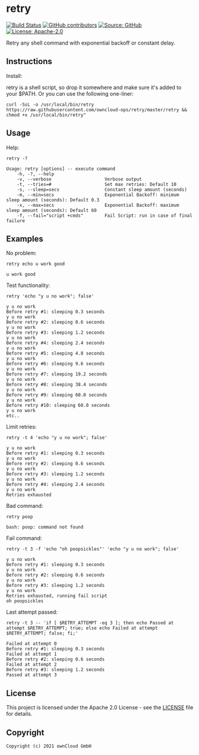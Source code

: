 # retry

[![Build Status](https://img.shields.io/drone/build/owncloud-ci/retry?logo=drone&server=https%3A%2F%2Fdrone.owncloud.com)](https://drone.owncloud.com/owncloud-ci/retry)
[![GitHub contributors](https://img.shields.io/github/contributors/owncloud-ci/retry)](https://github.com/owncloud-ci/retry/graphs/contributors)
[![Source: GitHub](https://img.shields.io/badge/source-github-blue.svg?logo=github&logoColor=white)](https://github.com/owncloud-ci/retry)
[![License: Apache-2.0](https://img.shields.io/github/license/owncloud-ci/retry)](https://github.com/owncloud-ci/retry/blob/master/LICENSE)

Retry any shell command with exponential backoff or constant delay.

## Instructions

Install:

retry is a shell script, so drop it somewhere and make sure it's added to your \$PATH. Or you can use the following one-liner:

```Shell
curl -SsL -o /usr/local/bin/retry https://raw.githubusercontent.com/owncloud-ops/retry/master/retry && chmod +x /usr/local/bin/retry"
```

## Usage

Help:

```Shell
retry -?

Usage: retry [options] -- execute command
    -h, -?, --help
    -v, --verbose                    Verbose output
    -t, --tries=#                    Set max retries: Default 10
    -s, --sleep=secs                 Constant sleep amount (seconds)
    -m, --min=secs                   Exponential Backoff: minimum sleep amount (seconds): Default 0.3
    -x, --max=secs                   Exponential Backoff: maximum sleep amount (seconds): Default 60
    -f, --fail="script +cmds"        Fail Script: run in case of final failure
```

## Examples

No problem:

```Shell
retry echo u work good

u work good
```

Test functionality:

```Shell
retry 'echo "y u no work"; false'

y u no work
Before retry #1: sleeping 0.3 seconds
y u no work
Before retry #2: sleeping 0.6 seconds
y u no work
Before retry #3: sleeping 1.2 seconds
y u no work
Before retry #4: sleeping 2.4 seconds
y u no work
Before retry #5: sleeping 4.8 seconds
y u no work
Before retry #6: sleeping 9.6 seconds
y u no work
Before retry #7: sleeping 19.2 seconds
y u no work
Before retry #8: sleeping 38.4 seconds
y u no work
Before retry #9: sleeping 60.0 seconds
y u no work
Before retry #10: sleeping 60.0 seconds
y u no work
etc..
```

Limit retries:

```Shell
retry -t 4 'echo "y u no work"; false'

y u no work
Before retry #1: sleeping 0.3 seconds
y u no work
Before retry #2: sleeping 0.6 seconds
y u no work
Before retry #3: sleeping 1.2 seconds
y u no work
Before retry #4: sleeping 2.4 seconds
y u no work
Retries exhausted
```

Bad command:

```Shell
retry poop

bash: poop: command not found
```

Fail command:

```Shell
retry -t 3 -f 'echo "oh poopsickles"' 'echo "y u no work"; false'

y u no work
Before retry #1: sleeping 0.3 seconds
y u no work
Before retry #2: sleeping 0.6 seconds
y u no work
Before retry #3: sleeping 1.2 seconds
y u no work
Retries exhausted, running fail script
oh poopsickles
```

Last attempt passed:

```Shell
retry -t 3 -- 'if [ $RETRY_ATTEMPT -eq 3 ]; then echo Passed at attempt $RETRY_ATTEMPT; true; else echo Failed at attempt $RETRY_ATTEMPT; false; fi;'

Failed at attempt 0
Before retry #1: sleeping 0.3 seconds
Failed at attempt 1
Before retry #2: sleeping 0.6 seconds
Failed at attempt 2
Before retry #3: sleeping 1.2 seconds
Passed at attempt 3
```

## License

This project is licensed under the Apache 2.0 License - see the [LICENSE](https://github.com/owncloud-ci/retry/blob/master/LICENSE) file for details.

## Copyright

```Text
Copyright (c) 2021 ownCloud GmbH
```
